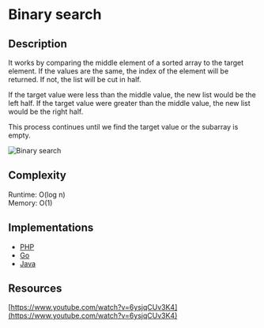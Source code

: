 # Binary search

## Description
It works by comparing the middle element of a sorted array to the target element. If the values are the same, the index of the element will be returned. If not, the list will be cut in half.

If the target value were less than the middle value, the new list would be the left half. If the target value were greater than the middle value, the new list would be the right half.

This process continues until we find the target value or the subarray is empty.

![Binary search](https://i.imgur.com/fTOlnTl.jpg)

## Complexity
Runtime: O(log n)  
Memory: O(1)

## Implementations
- [PHP](./PHP)
- [Go](./Go)
- [Java](./Java)

## Resources
[https://www.youtube.com/watch?v=6ysjqCUv3K4](https://www.youtube.com/watch?v=6ysjqCUv3K4)